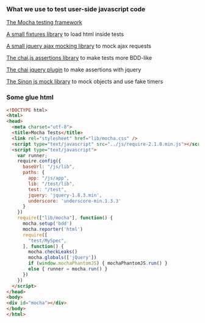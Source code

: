 ### What we use to test user-side javascript code

[The Mocha testing framework](http://visionmedia.github.io/mocha/)

[A small fixtures library](https://github.com/badunk/js-fixtures)  to load html inside tests

[A small jquery ajax mocking library](http://github.com/appendto/jquery-mockjax) to mock ajax requests

[The chai.js assertions library](http://chaijs.com/) to make tests more BDD-like

[The chai jquery plugin](https://github.com/chaijs/chai-jquery) to make assertions with jquery

[The Sinon js mock library](https://github.com/cjohansen/Sinon.JS) to mock objects and use fake timers

### Some glue html

```html
<!DOCTYPE html>
<html>
<head>
  <meta charset="utf-8">
  <title>Mocha Tests</title>
  <link rel="stylesheet" href="lib/mocha.css" />
  <script type="text/javascript" src="../js/require-2.1.8.min.js"></script>
  <script type="text/javascript">
    var runner;
    require.config({
      baseUrl: "/js/lib",
      paths: {
        app: "/js/app",
        lib: "/test/lib",
        test: "/test",
        jquery: 'jquery-1.8.3.min',
        underscore: 'underscore-min.1.3.3'
      }
    })
    require(["lib/mocha"], function() {
      mocha.setup('bdd')
      mocha.reporter('html')
      require([
        "test/MySpec",
      ], function() {
        mocha.checkLeaks()
        mocha.globals(['jQuery'])
        if (window.mochaPhantomJS) { mochaPhantomJS.run() }
        else { runner = mocha.run() }
      })
    })
  </script>
</head>
<body>
<div id="mocha"></div>
</body>
</html>
```
